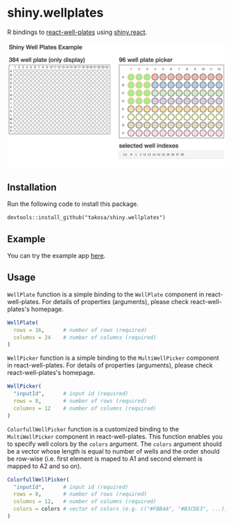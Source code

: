 # shiny.wellplates

R bindings to [react-well-plates](https://www.npmjs.com/package/react-well-plates)
using [shiny.react](https://appsilon.github.io/shiny.react/).

![](shiny.wellplates_screenshot.png)

## Installation

Run the following code to install this package.

```
devtools::install_github("takosa/shiny.wellplates")
```

## Example 

You can try the example app [here](https://takosa.shinyapps.io/ShinyWellplatesExample/).

## Usage

`WellPlate` function is a simple binding to the `WellPlate` component in react-well-plates.
For details of properties (arguments), please check react-well-plates's homepage.

```r
WellPlate(
  rows = 16,      # number of rows (required)
  columns = 24    # number of columns (required)
)
```

`WellPicker` function is a simple binding to the `MultiWellPicker` component in react-well-plates.
For details of properties (arguments), please check react-well-plates's homepage.

```r
WellPicker(
  "inputId",      # input id (required)
  rows = 8,       # number of rows (required)
  columns = 12    # number of columns (required)
)
```

`ColorfullWellPicker` function is a customized binding to the `MultiWellPicker` component in react-well-plates.
This function enables you to specify well colors by the `colors` argument.
The `colors` argument should be a vector whose length is equal to number of wells and
the order should be row-wise (i.e. first element is maped to A1 and second element is mapped to A2 and so on).

```r
ColorfullWellPicker(
  "inputId",      # input id (required)
  rows = 8,       # number of rows (required)
  columns = 12,   # number of columns (required)
  colors = colors # vector of colors (e.g. c("#FBB4A", "#B3CDE3", ...))
)
```
